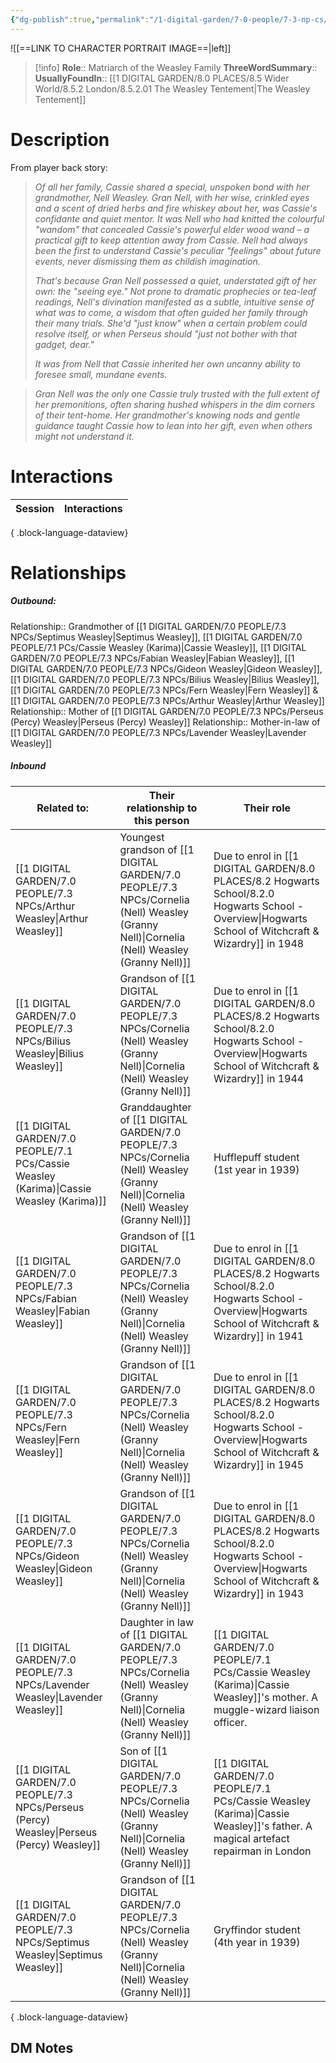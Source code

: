 ```yaml
---
{"dg-publish":true,"permalink":"/1-digital-garden/7-0-people/7-3-np-cs/cornelia-nell-weasley-granny-nell/","tags":["#person","wider-world","gryffindor"]}
---
```


![[==LINK TO CHARACTER PORTRAIT IMAGE==\|left]]
>[!info] 
>**Role**:: Matriarch of the Weasley Family
>**ThreeWordSummary**:: 
>**UsuallyFoundIn**:: [[1 DIGITAL GARDEN/8.0 PLACES/8.5 Wider World/8.5.2 London/8.5.2.01 The Weasley Tentement\|The Weasley Tentement]]

# Description

From player back story:
>_Of all her family, Cassie shared a special, unspoken bond with her grandmother, Nell Weasley. Gran Nell, with her wise, crinkled eyes and a scent of dried herbs and fire whiskey about her, was Cassie's confidante and quiet mentor. It was Nell who had knitted the colourful "wandom" that concealed Cassie's powerful elder wood wand – a practical gift to keep attention away from Cassie. Nell had always been the first to understand Cassie's peculiar "feelings" about future events, never dismissing them as childish imagination._
>
>_That's because Gran Nell possessed a quiet, understated gift of her own: the "seeing eye." Not prone to dramatic prophecies or tea-leaf readings, Nell's divination manifested as a subtle, intuitive sense of what was to come, a wisdom that often guided her family through their many trials. She'd "just know" when a certain problem could resolve itself, or when Perseus should "just not bother with that gadget, dear."_
>
>_It was from Nell that Cassie inherited her own uncanny ability to foresee small, mundane events._

>_Gran Nell was the only one Cassie truly trusted with the full extent of her premonitions, often sharing hushed whispers in the dim corners of their tent-home. Her grandmother's knowing nods and gentle guidance taught Cassie how to lean into her gift, even when others might not understand it._

# Interactions

| Session | Interactions |
| ------- | ------------ |

{ .block-language-dataview}

# Relationships
##### Outbound:
Relationship:: Grandmother of [[1 DIGITAL GARDEN/7.0 PEOPLE/7.3 NPCs/Septimus Weasley\|Septimus Weasley]], [[1 DIGITAL GARDEN/7.0 PEOPLE/7.1 PCs/Cassie Weasley (Karima)\|Cassie Weasley]], [[1 DIGITAL GARDEN/7.0 PEOPLE/7.3 NPCs/Fabian Weasley\|Fabian Weasley]], [[1 DIGITAL GARDEN/7.0 PEOPLE/7.3 NPCs/Gideon Weasley\|Gideon Weasley]], [[1 DIGITAL GARDEN/7.0 PEOPLE/7.3 NPCs/Bilius Weasley\|Bilius Weasley]], [[1 DIGITAL GARDEN/7.0 PEOPLE/7.3 NPCs/Fern Weasley\|Fern Weasley]] & [[1 DIGITAL GARDEN/7.0 PEOPLE/7.3 NPCs/Arthur Weasley\|Arthur Weasley]]
Relationship:: Mother of [[1 DIGITAL GARDEN/7.0 PEOPLE/7.3 NPCs/Perseus (Percy) Weasley\|Perseus (Percy) Weasley]] 
Relationship:: Mother-in-law of [[1 DIGITAL GARDEN/7.0 PEOPLE/7.3 NPCs/Lavender Weasley\|Lavender Weasley]]

##### Inbound
| Related to:                                                                                  | Their relationship to this person                              | Their role                                                                                             |
| -------------------------------------------------------------------------------------------- | -------------------------------------------------------------- | ------------------------------------------------------------------------------------------------------ |
| [[1 DIGITAL GARDEN/7.0 PEOPLE/7.3 NPCs/Arthur Weasley\|Arthur Weasley]]                   | Youngest grandson of [[1 DIGITAL GARDEN/7.0 PEOPLE/7.3 NPCs/Cornelia (Nell) Weasley (Granny Nell)\|Cornelia (Nell) Weasley (Granny Nell)]] | Due to enrol in [[1 DIGITAL GARDEN/8.0 PLACES/8.2 Hogwarts School/8.2.0 Hogwarts School - Overview\|Hogwarts School of Witchcraft & Wizardry]] in 1948 |
| [[1 DIGITAL GARDEN/7.0 PEOPLE/7.3 NPCs/Bilius Weasley\|Bilius Weasley]]                   | Grandson of [[1 DIGITAL GARDEN/7.0 PEOPLE/7.3 NPCs/Cornelia (Nell) Weasley (Granny Nell)\|Cornelia (Nell) Weasley (Granny Nell)]]          | Due to enrol in [[1 DIGITAL GARDEN/8.0 PLACES/8.2 Hogwarts School/8.2.0 Hogwarts School - Overview\|Hogwarts School of Witchcraft & Wizardry]] in 1944 |
| [[1 DIGITAL GARDEN/7.0 PEOPLE/7.1 PCs/Cassie Weasley (Karima)\|Cassie Weasley (Karima)]]  | Granddaughter of [[1 DIGITAL GARDEN/7.0 PEOPLE/7.3 NPCs/Cornelia (Nell) Weasley (Granny Nell)\|Cornelia (Nell) Weasley (Granny Nell)]]     | Hufflepuff student (1st year in 1939)                                                                  |
| [[1 DIGITAL GARDEN/7.0 PEOPLE/7.3 NPCs/Fabian Weasley\|Fabian Weasley]]                   | Grandson of [[1 DIGITAL GARDEN/7.0 PEOPLE/7.3 NPCs/Cornelia (Nell) Weasley (Granny Nell)\|Cornelia (Nell) Weasley (Granny Nell)]]          | Due to enrol in [[1 DIGITAL GARDEN/8.0 PLACES/8.2 Hogwarts School/8.2.0 Hogwarts School - Overview\|Hogwarts School of Witchcraft & Wizardry]] in 1941 |
| [[1 DIGITAL GARDEN/7.0 PEOPLE/7.3 NPCs/Fern Weasley\|Fern Weasley]]                       | Grandson of [[1 DIGITAL GARDEN/7.0 PEOPLE/7.3 NPCs/Cornelia (Nell) Weasley (Granny Nell)\|Cornelia (Nell) Weasley (Granny Nell)]]          | Due to enrol in [[1 DIGITAL GARDEN/8.0 PLACES/8.2 Hogwarts School/8.2.0 Hogwarts School - Overview\|Hogwarts School of Witchcraft & Wizardry]] in 1945 |
| [[1 DIGITAL GARDEN/7.0 PEOPLE/7.3 NPCs/Gideon Weasley\|Gideon Weasley]]                   | Grandson of [[1 DIGITAL GARDEN/7.0 PEOPLE/7.3 NPCs/Cornelia (Nell) Weasley (Granny Nell)\|Cornelia (Nell) Weasley (Granny Nell)]]          | Due to enrol in [[1 DIGITAL GARDEN/8.0 PLACES/8.2 Hogwarts School/8.2.0 Hogwarts School - Overview\|Hogwarts School of Witchcraft & Wizardry]] in 1943 |
| [[1 DIGITAL GARDEN/7.0 PEOPLE/7.3 NPCs/Lavender Weasley\|Lavender Weasley]]               | Daughter in law of [[1 DIGITAL GARDEN/7.0 PEOPLE/7.3 NPCs/Cornelia (Nell) Weasley (Granny Nell)\|Cornelia (Nell) Weasley (Granny Nell)]]   | [[1 DIGITAL GARDEN/7.0 PEOPLE/7.1 PCs/Cassie Weasley (Karima)\|Cassie Weasley]]'s mother. A muggle-wizard liaison officer.                 |
| [[1 DIGITAL GARDEN/7.0 PEOPLE/7.3 NPCs/Perseus (Percy) Weasley\|Perseus (Percy) Weasley]] | Son of [[1 DIGITAL GARDEN/7.0 PEOPLE/7.3 NPCs/Cornelia (Nell) Weasley (Granny Nell)\|Cornelia (Nell) Weasley (Granny Nell)]]               | [[1 DIGITAL GARDEN/7.0 PEOPLE/7.1 PCs/Cassie Weasley (Karima)\|Cassie Weasley]]'s father. A magical artefact repairman in London           |
| [[1 DIGITAL GARDEN/7.0 PEOPLE/7.3 NPCs/Septimus Weasley\|Septimus Weasley]]               | Grandson of [[1 DIGITAL GARDEN/7.0 PEOPLE/7.3 NPCs/Cornelia (Nell) Weasley (Granny Nell)\|Cornelia (Nell) Weasley (Granny Nell)]]          | Gryffindor student (4th year in 1939)                                                                  |

{ .block-language-dataview}







## DM Notes
